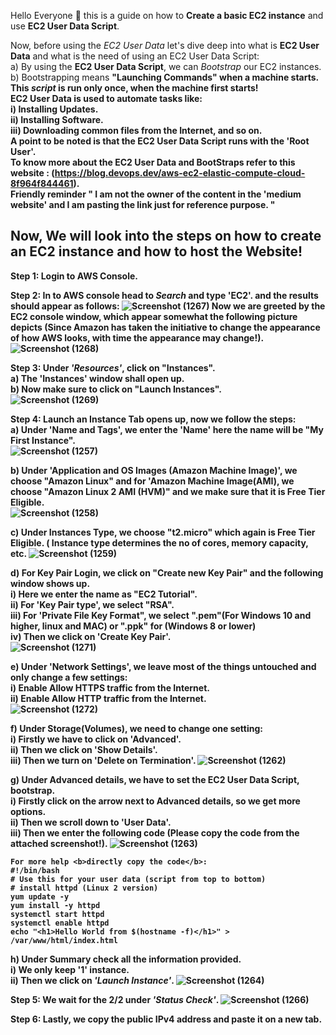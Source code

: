 Hello Everyone 👋 this is a guide on how to <b>Create a basic EC2 instance</b> and use <b>EC2 User Data Script</b>.  

Now, before using the <i>EC2 User Data</i> let's dive deep into what is <b>EC2 User Data</b> and what is the need of using an EC2 User Data Script:  
a) By using the <b>EC2 User Data Script</b>, we can <i>Bootstrap</i> our EC2 instances.  
b) Bootstrapping means <b>"Launching Commands"<b> when a machine starts.  
This <i>script</i> is run <b>only once</b>, when the machine first starts!  
EC2 User Data is used to automate tasks like:  
i) Installing Updates.  
ii) Installing Software.  
iii) Downloading common files from the Internet, and so on.  
A point to be noted is that the EC2 User Data Script runs with the <b>'Root User'</b>.  
To know more about the EC2 User Data and BootStraps refer to this website : (https://blog.devops.dev/aws-ec2-elastic-compute-cloud-8f964f844461).  
Friendly reminder " I am not the owner of the content in the 'medium website' and I am pasting the link just for reference purpose. "

<h2>Now, We will look into the steps on how to <b>create</b> an EC2 instance and how to host the Website!</h2> 

<b>Step 1:</b> Login to AWS Console. 

<b>Step 2:</b> In to AWS console head to <i>Search</i> and type <b>'EC2'</b>. and the results should appear as follows: 
![Screenshot (1267)](https://github.com/Faysal-Ezaz/Project_AWS/assets/95119493/fd23901f-b7a5-4fc4-9093-51f41e4b8059)
Now we are greeted by the EC2 console window, which appear somewhat the following picture depicts (Since Amazon has taken the initiative to change the appearance of how AWS looks, with time the appearance may change!).
![Screenshot (1268)](https://github.com/Faysal-Ezaz/Project_AWS/assets/95119493/2440fcdd-9fc5-4af8-bdca-2e08ea4f3f09)  

<b>Step 3:</b> Under <i>'Resources'</i>, click on <b>"Instances"</b>.  
  a) The <b>'Instances'</b> window shall open up.  
  b) Now make sure to click on "Launch Instances".  
![Screenshot (1269)](https://github.com/Faysal-Ezaz/Project_AWS/assets/95119493/b604413a-787f-4736-a7fc-8b4272ef9f92)

<b>Step 4:</b> <b>Launch an Instance</b> Tab opens up, now we follow the steps:  
  a) Under 'Name and Tags', we enter the 'Name' here the name will be "My First Instance".  
  ![Screenshot (1257)](https://github.com/Faysal-Ezaz/Project_AWS/assets/95119493/3b3277d8-f916-4399-a62b-37430a762d6d)  
  
  b) Under 'Application and OS Images (Amazon Machine Image)', we choose "Amazon Linux" and for 'Amazon Machine Image(AMI), we choose "Amazon Linux 2 AMI (HVM)" and we make sure that it is Free Tier Eligible.  
  ![Screenshot (1258)](https://github.com/Faysal-Ezaz/Project_AWS/assets/95119493/182552c1-98c9-4383-878e-291827767b83)  
  
  c) Under Instances Type, we choose "t2.micro" which again is Free Tier Eligible. ( Instance type determines the no of cores, memory capacity, etc.
  ![Screenshot (1259)](https://github.com/Faysal-Ezaz/Project_AWS/assets/95119493/476817aa-5733-437e-856c-78dc78c757e3)
    
  d) For Key Pair Login, we click on "Create new Key Pair" and the following window shows up.  
    i) Here we enter the name as "EC2 Tutorial".  
    ii) For 'Key Pair type', we select "RSA".  
    iii) For 'Private File Key Format", we select ".pem"(For Windows 10 and higher, linux and MAC) or ".ppk" for (Windows 8 or lower)  
    iv) Then we click on 'Create Key Pair'.  
    ![Screenshot (1271)](https://github.com/Faysal-Ezaz/Project_AWS/assets/95119493/7e760256-1376-49ca-85e0-988c214b32f4)
  
  e) Under 'Network Settings', we leave most of the things untouched and only change a few settings:  
    i) Enable Allow HTTPS traffic from the Internet.  
    ii) Enable Allow HTTP traffic from the Internet.  
    ![Screenshot (1272)](https://github.com/Faysal-Ezaz/Project_AWS/assets/95119493/e15629df-e683-4cf1-94b5-8b91f4e3d951)
  
  f) Under Storage(Volumes), we need to change one setting:  
    i) Firstly we have to click on 'Advanced'.  
    ii) Then we click on 'Show Details'.  
    iii) Then we turn on 'Delete on Termination'.
    ![Screenshot (1262)](https://github.com/Faysal-Ezaz/Project_AWS/assets/95119493/60f6a05c-a119-4a49-b23f-c00bd7546544)
  
  g) Under Advanced details, we have to set the EC2 User Data Script, bootstrap.  
    i) Firstly click on the arrow next to Advanced details, so we get more options.  
    ii) Then we scroll down to 'User Data'.  
    iii) Then we enter the following code (Please copy the code from the attached screenshot!). 
    ![Screenshot (1263)](https://github.com/Faysal-Ezaz/Project_AWS/assets/95119493/c1237bfa-02b2-4b64-8774-605b13431bc1)  
    
    For more help <b>directly copy the code</b>:  
    #!/bin/bash  
    # Use this for your user data (script from top to bottom)  
    # install httpd (Linux 2 version)  
    yum update -y  
    yum install -y httpd  
    systemctl start httpd  
    systemctl enable httpd  
    echo "<h1>Hello World from $(hostname -f)</h1>" > /var/www/html/index.html
  
  h) Under Summary check all the information provided.  
    i) We only keep <b>'1'</b> instance.  
    ii) Then we click on <i>'Launch Instance'</i>. 
    ![Screenshot (1264)](https://github.com/Faysal-Ezaz/Project_AWS/assets/95119493/f1726038-b1fe-44a8-9422-fdb4cad9691a) 

<b>Step 5:</b> We wait for the <b>2/2</b> under <i>'Status Check'</i>.
![Screenshot (1266)](https://github.com/Faysal-Ezaz/Project_AWS/assets/95119493/d5d8ed87-d541-4d48-92ac-32e110088af3)
  
<b>Step 6:</b> Lastly, we copy the public IPv4 address and paste it on a new tab.  
